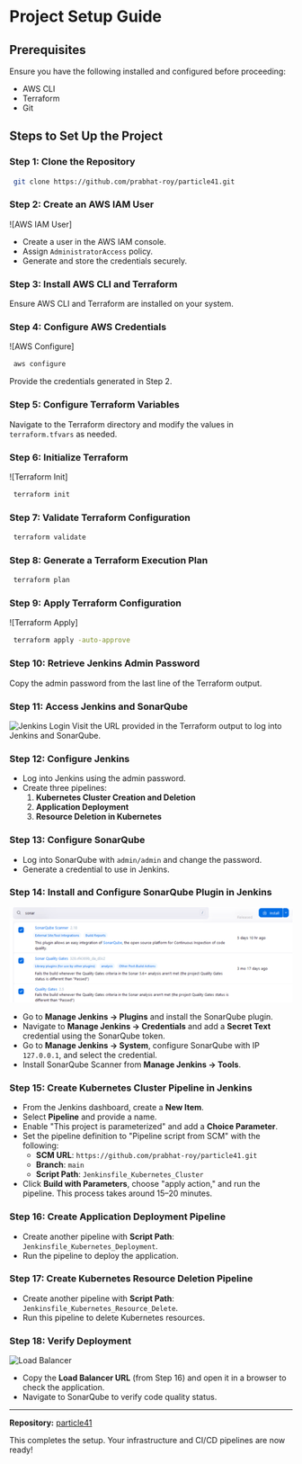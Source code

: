 # Project Setup Guide

## Prerequisites
Ensure you have the following installed and configured before proceeding:
- AWS CLI
- Terraform
- Git

## Steps to Set Up the Project

### Step 1: Clone the Repository
```sh
 git clone https://github.com/prabhat-roy/particle41.git
```

### Step 2: Create an AWS IAM User
![AWS IAM User]
- Create a user in the AWS IAM console.
- Assign `AdministratorAccess` policy.
- Generate and store the credentials securely.

### Step 3: Install AWS CLI and Terraform
Ensure AWS CLI and Terraform are installed on your system.

### Step 4: Configure AWS Credentials
![AWS Configure]
```sh
 aws configure
```
Provide the credentials generated in Step 2.

### Step 5: Configure Terraform Variables
Navigate to the Terraform directory and modify the values in `terraform.tfvars` as needed.

### Step 6: Initialize Terraform
![Terraform Init]
```sh
 terraform init
```

### Step 7: Validate Terraform Configuration
```sh
 terraform validate
```

### Step 8: Generate a Terraform Execution Plan
```sh
 terraform plan
```

### Step 9: Apply Terraform Configuration
![Terraform Apply]
```sh
 terraform apply -auto-approve
```

### Step 10: Retrieve Jenkins Admin Password
Copy the admin password from the last line of the Terraform output.

### Step 11: Access Jenkins and SonarQube
![Jenkins Login](images/jenkins_login.png)
Visit the URL provided in the Terraform output to log into Jenkins and SonarQube.

### Step 12: Configure Jenkins
- Log into Jenkins using the admin password.
- Create three pipelines:
  1. **Kubernetes Cluster Creation and Deletion**
  2. **Application Deployment**
  3. **Resource Deletion in Kubernetes**

### Step 13: Configure SonarQube
- Log into SonarQube with `admin/admin` and change the password.
- Generate a credential to use in Jenkins.

### Step 14: Install and Configure SonarQube Plugin in Jenkins
![Jenkins Plugin](images/jenkins_plugin.png)
- Go to **Manage Jenkins → Plugins** and install the SonarQube plugin.
- Navigate to **Manage Jenkins → Credentials** and add a **Secret Text** credential using the SonarQube token.
- Go to **Manage Jenkins → System**, configure SonarQube with IP `127.0.0.1`, and select the credential.
- Install SonarQube Scanner from **Manage Jenkins → Tools**.

### Step 15: Create Kubernetes Cluster Pipeline in Jenkins
- From the Jenkins dashboard, create a **New Item**.
- Select **Pipeline** and provide a name.
- Enable "This project is parameterized" and add a **Choice Parameter**.
- Set the pipeline definition to "Pipeline script from SCM" with the following:
  - **SCM URL**: `https://github.com/prabhat-roy/particle41.git`
  - **Branch**: `main`
  - **Script Path**: `Jenkinsfile_Kubernetes_Cluster`
- Click **Build with Parameters**, choose "apply action," and run the pipeline. This process takes around 15–20 minutes.

### Step 16: Create Application Deployment Pipeline
- Create another pipeline with **Script Path**: `Jenkinsfile_Kubernetes_Deployment`.
- Run the pipeline to deploy the application.

### Step 17: Create Kubernetes Resource Deletion Pipeline
- Create another pipeline with **Script Path**: `Jenkinsfile_Kubernetes_Resource_Delete`.
- Run this pipeline to delete Kubernetes resources.

### Step 18: Verify Deployment
![Load Balancer](images/load_balancer.png)
- Copy the **Load Balancer URL** (from Step 16) and open it in a browser to check the application.
- Navigate to SonarQube to verify code quality status.

---
**Repository:** [particle41](https://github.com/prabhat-roy/particle41.git)

This completes the setup. Your infrastructure and CI/CD pipelines are now ready!
